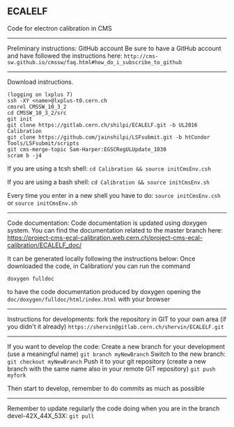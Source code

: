 ECALELF
----

Code for electron calibration in CMS


----
Preliminary instructions: GitHub account
Be sure to have a GitHub account and have followed the instructions here:
`http://cms-sw.github.io/cmssw/faq.html#how_do_i_subscribe_to_github`


----
Download instructions.

```
(logging on lxplus 7)
ssh -XY <name>@lxplus-t0.cern.ch
cmsrel CMSSW_10_3_2
cd CMSSW_10_3_2/src
git init
git clone https://gitlab.cern.ch/shilpi/ECALELF.git -b UL2016 Calibration
git clone https://github.com/jainshilpi/LSFsubmit.git -b htCondor Tools/LSFsubmit/scripts
git cms-merge-topic Sam-Harper:EGSCRegULUpdate_1030
scram b -j4

```


If you are using a tcsh shell:
`cd Calibration && source initCmsEnv.csh`

If you are using a bash shell:
`cd Calibration && source initCmsEnv.sh`

Every time you enter in a new shell you have to do:
`source initCmsEnv.csh`
or
`source initCmsEnv.sh`


-----
Code documentation:
Code documentation is updated using doxygen system.
You can find the documentation related to the master branch here:
https://project-cms-ecal-calibration.web.cern.ch/project-cms-ecal-calibration/ECALELF_doc/

It can be generated locally following the instructions below:
Once downloaded the code, in Calibration/ you can run the command

`doxygen fulldoc`

to have the code documentation produced by doxygen opening the `doc/doxygen/fulldoc/html/index.html` with your browser 


----
Instructions for developments:
fork the repository in GIT to your own area (if you didn't it already)
`https://shervin@gitlab.cern.ch/shervin/ECALELF.git`

----
If you want to develop the code:
Create a new branch for your development (use a meaningful name)
`git branch myNewBranch`
Switch to the new branch: `git checkout myNewBranch`
Push it to your git repository (create a new branch with the same name also in your remote GIT repository)
`git push myfork`

Then start to develop, remember to do commits as much as possible

----
Remember to update regularly the code doing when you are in the branch devel-42X_44X_53X:
`git pull`


